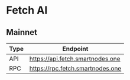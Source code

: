 # Fetch AI
## Mainnet
Type | Endpoint
------------ | -------------
API | https://api.fetch.smartnodes.one
RPC | https://rpc.fetch.smartnodes.one
